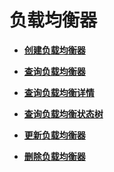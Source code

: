 # 负载均衡器<a name="zh-cn_topic_0141138188"></a>

-   **[创建负载均衡器](创建负载均衡器-21.md)**  

-   **[查询负载均衡器](查询负载均衡器-22.md)**  

-   **[查询负载均衡详情](查询负载均衡详情-23.md)**  

-   **[查询负载均衡状态树](查询负载均衡状态树-24.md)**  

-   **[更新负载均衡器](更新负载均衡器-25.md)**  

-   **[删除负载均衡器](删除负载均衡器-26.md)**  


